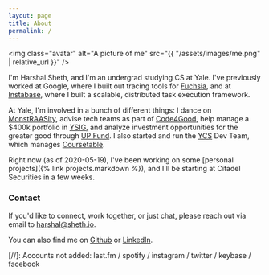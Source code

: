 ```yaml
---
layout: page
title: About
permalink: /
---
```


<style type="text/css">
.avatar {
  float: right;
  max-width: 12em;
  border-radius: 50%;
  margin-left: 1.5em;
  margin-bottom: 1.5em;
}
@media screen and (max-width: 30em) {
  .avatar {
    display: block;
    float: unset;
    margin: 0 auto;
  }
}

</style>

<img class="avatar" alt="A picture of me" src="{{ "/assets/images/me.png" | relative_url }}" />

I'm Harshal Sheth, and I'm an undergrad studying CS at Yale. I've previously worked at Google, where I built out tracing tools for [Fuchsia](https://fuchsia.dev/), and at [Instabase](https://about.instabase.com/), where I built a scalable, distributed task execution framework.

At Yale, I'm involved in a bunch of different things: I dance on [MonstRAASity](https://collegearts.yale.edu/organizations/alliance-dance-yale/dance-groups/monstraasity-raas), advise tech teams as part of [Code4Good](http://yalecode4good.org/), help manage a $400k portfolio in [YSIG](https://yalesig.com/), and analyze investment opportunities for the greater good through [UP Fund](https://www.theupfund.org/about). I also started and run the [YCS](http://yalecompsociety.org/) Dev Team, which manages [Coursetable](https://coursetable.com/).

Right now (as of 2020-05-19), I've been working on some [personal projects]({% link projects.markdown %}), and I'll be starting at Citadel Securities in a few weeks.

### Contact

If you'd like to connect, work together, or just chat, please reach out via email to [harshal@sheth.io](mailto:harshal@sheth.io).

You can also find me on [Github](https://github.com/hsheth2/) or [LinkedIn](https://www.linkedin.com/in/hsheth2/).

[//]: Accounts not added: last.fm /  spotify / instagram / twitter / keybase / facebook
